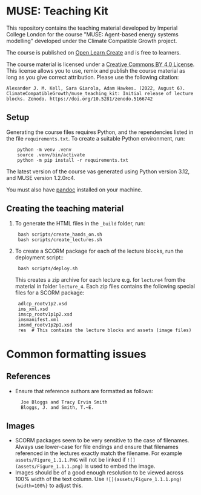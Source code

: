 # MUSE: Teaching Kit

This repository contains the teaching material developed by Imperial College London
for the course "MUSE: Agent-based energy systems modelling" developed under the
Climate Compatible Growth project.

The course is published on [Open Learn Create](fill-here)
and is free to learners.

The course material is licensed under a [Creative Commons BY 4.0 License](https://creativecommons.org/licenses/by/4.0).
This license allows you to use, remix and publish the course material as long as you give correct
attribution.  Please use the following citation:

    Alexander J. M. Kell, Sara Giarola, Adam Hawkes. (2022, August 6). ClimateCompatibleGrowth/muse_teaching_kit: Initial release of lecture blocks. Zenodo. https://doi.org/10.5281/zenodo.5166742

## Setup

Generating the course files requires Python, and the rependencies listed in the file `requirements.txt`. To create a suitable Python environment, run:

        python -m venv .venv
        source .venv/bin/activate
        python -m pip install -r requirements.txt

The latest version of the course vas generated using Python version 3.12, and MUSE version 1.2.0rc4.

You must also have [pandoc](https://pandoc.org/) installed on your machine.

## Creating the teaching material

1. To generate the HTML files in the `_build` folder, run:

        bash scripts/create_hands_on.sh
        bash scripts/create_lectures.sh

2. To create a SCORM package for each of the lecture blocks, run the deployment script::

        bash scripts/deploy.sh

    This creates a zip archive for each lecture e.g. for `lecture4` from the material in folder `lecture_4`.
    Each zip files contains the following special files for a SCORM package:

        adlcp_rootv1p2.xsd
        ims_xml.xsd
        imscp_rootv1p1p2.xsd
        imsmanifest.xml
        imsmd_rootv1p2p1.xsd
        res  # This contains the lecture blocks and assets (image files)

# Common formatting issues

## References

- Ensure that reference authors are formatted as follows:

        Joe Bloggs and Tracy Ervin Smith
        Bloggs, J. and Smith, T.~E.

## Images

- SCORM packages seem to be very sensitive to the case of filenames.
  Always use lower-case for file endings and ensure that filenames referenced in the lectures exactly match the filename.
  For example `assets/Figure_1.1.1.PNG` will not be linked if `![](assets/Figure_1.1.1.png)` is used to embed the image.
- Images should be of a good enough resolution to be viewed across 100% width of the text column.
  Use `![](assets/Figure_1.1.1.png){width=100%}` to adjust this.
